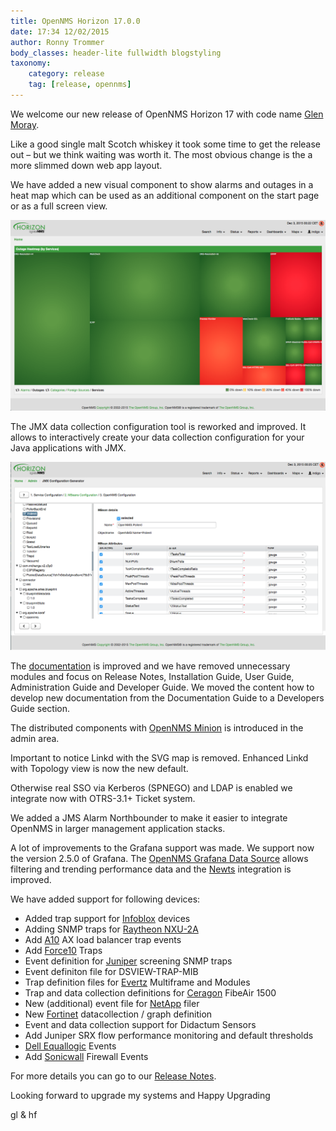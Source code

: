 ```yaml
---
title: OpenNMS Horizon 17.0.0
date: 17:34 12/02/2015
author: Ronny Trommer
body_classes: header-lite fullwidth blogstyling
taxonomy:
    category: release
    tag: [release, opennms]
---
```


We welcome our new release of OpenNMS Horizon 17 with code name [Glen Moray](https://en.wikipedia.org/wiki/Glen_Moray_distillery).

Like a good single malt Scotch whiskey it took some time to get the release out – but we think waiting was worth it.
The most obvious change is the a more slimmed down web app layout.

We have added a new visual component to show alarms and outages in a heat map which can be used as an additional component on the start page or as a full screen view.

![Heatmap Feature](heatmap.png)

The JMX data collection configuration tool is reworked and improved.
It allows to interactively create your data collection configuration for your Java applications with JMX.

![JMX Configuration](jmx-configuration.png)

The [documentation](https://docs.opennms.org/opennms/releases/latest/index.html) is improved and we have removed unnecessary modules and focus on Release Notes, Installation Guide, User Guide, Administration Guide and Developer Guide.
We moved the content how to develop new documentation from the Documentation Guide to a Developers Guide section.

The distributed components with [OpenNMS Minion](https://github.com/OpenNMS/smnnepo) is introduced in the admin area.

Important to notice Linkd with the SVG map is removed. Enhanced Linkd with Topology view is now the new default.

Otherwise real SSO via Kerberos (SPNEGO) and LDAP is enabled we integrate now with OTRS-3.1+ Ticket system.

We added a JMS Alarm Northbounder to make it easier to integrate OpenNMS in larger management application stacks.

A lot of improvements to the Grafana support was made. We support now the version 2.5.0 of Grafana.
The [OpenNMS Grafana Data Source](http://www.opennms.org/wiki/Grafana) allows filtering and trending performance data and the [Newts](http://opennms.github.io/newts/) integration is improved.

We have added support for following devices:

* Added trap support for [Infoblox](https://en.wikipedia.org/wiki/Infoblox) devices
* Adding SNMP traps for [Raytheon NXU-2A](https://en.wikipedia.org/wiki/Raytheon)
* Add [A10](https://en.wikipedia.org/wiki/A10_Networks) AX load balancer trap events
* Add [Force10](https://en.wikipedia.org/wiki/Force10) Traps
* Event definition for [Juniper](https://en.wikipedia.org/wiki/Juniper_Networks) screening SNMP traps
* Event definiton file for DSVIEW-TRAP-MIB
* Trap definition files for [Evertz](https://en.wikipedia.org/wiki/Evertz_Microsystems) Multiframe and Modules
* Trap and data collection definitions for [Ceragon](https://en.wikipedia.org/wiki/Ceragon) FibeAir 1500
* New (additional) event file for [NetApp](https://en.wikipedia.org/wiki/NetApp) filer
* New [Fortinet](https://en.wikipedia.org/wiki/Fortinet) datacollection / graph definition
* Event and data collection support for Didactum Sensors
* Add Juniper SRX flow performance monitoring and default thresholds
* [Dell Equallogic](https://en.wikipedia.org/wiki/EqualLogic) Events
* Add [Sonicwall](https://en.wikipedia.org/wiki/SonicWall) Firewall Events

For more details you can go to our [Release Notes](https://docs.opennms.org/opennms/releases/latest/releasenotes/releasenotes.html).

Looking forward to upgrade my systems and Happy Upgrading

gl & hf
